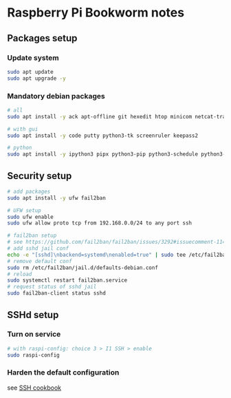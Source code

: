 # Raspberry Pi Bookworm notes


## Packages setup

### Update system

```bash
sudo apt update
sudo apt upgrade -y
```

### Mandatory debian packages

```bash
# all
sudo apt install -y ack apt-offline git hexedit htop minicom netcat-traditional nmap openssl pv supervisor tree jq vim

# with gui
sudo apt install -y code putty python3-tk screenruler keepass2

# python
sudo apt install -y ipython3 pipx python3-pip python3-schedule python3-serial python3-venv python3-wheel
```

## Security setup

```bash
# add packages
sudo apt install -y ufw fail2ban
```

```bash
# UFW setup
sudo ufw enable
sudo ufw allow proto tcp from 192.168.0.0/24 to any port ssh
```

```bash
# fail2ban setup 
# see https://github.com/fail2ban/fail2ban/issues/3292#issuecomment-1142503461
# add sshd jail conf
echo -e "[sshd]\nbackend=systemd\nenabled=true" | sudo tee /etc/fail2ban/jail.d/sshd.conf
# remove default conf
sudo rm /etc/fail2ban/jail.d/defaults-debian.conf
# reload
sudo systemctl restart fail2ban.service 
# request status of sshd jail
sudo fail2ban-client status sshd
```


## SSHd setup

### Turn on service

```bash
# with raspi-config: choice 3 > I1 SSH > enable
sudo raspi-config
```
### Harden the default configuration

see [SSH cookbook](ssh_cookbook.md)